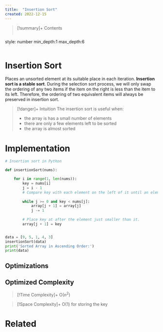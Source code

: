 ```yaml
---
title:  "Insertion Sort"
created: 2022-12-15
---
```


>[!summary]+ Contents
>```toc
style: number
min_depth:1
max_depth:6 
>```


# Insertion Sort
Places an unsorted element at its suitable place in each iteration.
**Insertion sort is a stable sort**. During the selection sort process, we will only swap the ordering of any two items if the item on the right is less than the item to its left. Therefore, the ordering of two equivalent items will always be preserved in insertion sort.

> [!danger]+ Intuition
> The insertion sort is useful when:
> - the array is has a small number of elements
> - there are only a few elements left to be sorted
> - the array is almost sorted

# Implementation

```python
# Insertion sort in Python

def insertionSort(nums):

    for i in range(1, len(nums)):
	    key = nums[i]
        j = i - 1
        # Compare key with each element on the left of it until an element smaller than it is found
      
        while j >= 0 and key < nums[j]:
            array[j + 1] = array[j]
            j -= 1
        
        # Place key at after the element just smaller than it.
        array[j + 1] = key


data = [9, 5, 1, 4, 3]
insertionSort(data)
print('Sorted Array in Ascending Order:')
print(data)
```

## Optimizations

## Optimized Complexity

>[!Time Complexity]+
>O($n^2$)

>[!Space Complexity]+
>O(1) for storing the key



# Related
